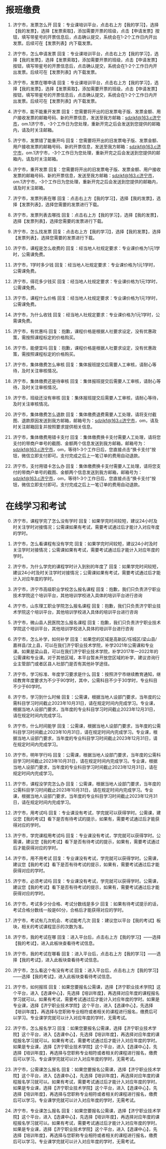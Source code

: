 # 报班缴费

1. 济宁市，发票怎么开
回复：专业课培训平台，点击右上方【我的学习】，选择【我的发票】，选择【发票索取】，添加需要开票的班级，点击【申请发票】按钮，填写带星号的开票信息后，点击确认提交，系统会在1-2个工作日内开出发票。后续可在【发票列表】内下载发票。

1. 济宁市，怎么申请发票
回复：专业课培训平台，点击右上方【我的学习】，选择【我的发票】，选择【发票索取】，添加需要开票的班级，点击【申请发票】按钮，填写带星号的开票信息后，点击确认提交，系统会在1-2个工作日内开出发票。后续可在【发票列表】内下载发票。

1. 济宁市，发票在哪申请
回复：专业课培训平台，点击右上方【我的学习】，选择【我的发票】，选择【发票索取】，添加需要开票的班级，点击【申请发票】按钮，填写带星号的开票信息后，点击确认提交，系统会在1-2个工作日内开出发票。后续可在【发票列表】内下载发票。

2. 济宁市，能不能重开发票
回复：您需要将开出的旧发票电子版、发票金额、用户接收发票的邮箱号码、新的开票信息，发送至我方邮箱：sdzjkf@163.c济宁市，om.1济宁市，-3个工作日为您处理，重新开完之后会发送到您提供的邮箱内，请及时关注邮箱。

2. 济宁市，发票错了能重开吗
回复：您需要将开出的旧发票电子版、发票金额、用户接收发票的邮箱号码、新的开票信息，发送至我方邮箱：sdzjkf@163.c济宁市，om.1济宁市，-3个工作日为您处理，重新开完之后会发送到您提供的邮箱内，请及时关注邮箱。

2. 济宁市，重开发票
回复：您需要将开出的旧发票电子版、发票金额、用户接收发票的邮箱号码、新的开票信息，发送至我方邮箱：sdzjkf@163.c济宁市，om.1济宁市，-3个工作日为您处理，重新开完之后会发送到您提供的邮箱内，请及时关注邮箱。

3. 济宁市，发票列表在哪
回复：点击右上方【我的学习】，选择【我的发票】，选择【发票列表】，选择您需要的发票进行下载。

3. 济宁市，发票列表去哪找
回复：点击右上方【我的学习】，选择【我的发票】，选择【发票列表】，选择您需要的发票进行下载。

3. 济宁市，怎么找发票
回复：点击右上方【我的学习】，选择【我的发票】，选择【发票列表】，选择您需要的发票进行下载。

4. 济宁市，课程是怎么收费的
回复：经当地人社规定要求：专业课价格为1元1学时，公需课免费。

4. 济宁市，1学时多少钱
回复：经当地人社规定要求：专业课价格为1元1学时，公需课免费。

4. 济宁市，得花多少钱买
回复：经当地人社规定要求：专业课价格为1元1学时，公需课免费。

4. 济宁市，课程什么价格
回复：经当地人社规定要求：专业课价格为1元1学时，公需课免费。

4. 济宁市，为什么收钱
回复：经当地人社规定要求：专业课价格为1元1学时，公需课免费。

5. 济宁市，有优惠吗
回复：抱歉，课程价格是根据人社要求设定，没有优惠政策，需按照课程标定的价格购买。

5. 济宁市，能便宜吗
回复：抱歉，课程价格是根据人社要求设定，没有优惠政策，需按照课程标定的价格购买。

6. 济宁市，集体缴费怎么审核
回复：集体报班提交后需要人工审核，请耐心等待，及时关注审核情况。

6. 济宁市，集体缴费还是待审核
回复：集体报班提交后需要人工审核，请耐心等待，及时关注审核情况。

6. 济宁市，班级还没有审核
回复：集体报班提交后需要人工审核，请耐心等待，及时关注审核情况。

7. 济宁市，集体缴费怎么退款
回复：集体缴费退费需要人工处理，请将支付截图、退款原因发送到我方邮箱，邮箱号为：sdzjkf@163.c济宁市，om，请及时关注邮箱回复并按照要求提供相关信息。

8. 济宁市，集体缴费用错卡支付
回复：集体缴费换卡支付需要人工处理，请将您支付的带商户单号的截图、金额两个信息发送到我方邮箱，邮箱号为：sdzjkf@163.c济宁市，om，等待1-3个工作日后，您直接点击“换卡支付”按钮，微信立即支付即可。支付完成之后上一笔订单的费用自动退款。

8. 济宁市，支付用错卡怎么办
回复：集体缴费换卡支付需要人工处理，请将您支付的带商户单号的截图、金额两个信息发送到我方邮箱，邮箱号为：sdzjkf@163.c济宁市，om，等待1-3个工作日后，您直接点击“换卡支付”按钮，微信立即支付即可。支付完成之后上一笔订单的费用自动退款。


# 在线学习和考试

0. 济宁市，课程学完了怎么没有学时
回复：如果学完时间较短，建议24小时及时关注学时对接情况；公需课如果有考试，需要考试通过后才能计入对应年度的学时。

0. 济宁市，怎么看课程有没有学完
回复：如果学完时间较短，建议24小时及时关注学时对接情况；公需课如果有考试，需要考试通过后才能计入对应年度的学时。

0. 济宁市，为什么学完的课程学时计入到别的年度了
回复：如果学完时间较短，建议24小时及时关注学时对接情况；公需课如果有考试，需要考试通过后才能计入对应年度的学时。

1. 济宁市，济宁市高级职业学校怎么报名课程
回复：抱歉，我们只负责济宁职业技术学院这个培训平台，其他培训学校进入具体的培训平台进行咨询

1. 济宁市，山东理工职业学院怎么报名课程
回复：抱歉，我们只负责济宁职业技术学院这个培训平台，其他培训学校进入具体的培训平台进行咨询

1. 济宁市，微山县人民医院怎么报名课程
回复：抱歉，我们只负责济宁职业技术学院这个培训平台，其他培训学校进入具体的培训平台进行咨询

2. 济宁市，怎么补学，如何补学
回复：如果您的区域是高新区/任城区/梁山县/嘉祥县/汶上县，可以在我们济宁职业技术学院，补学2021年公需课和专业课。如果是梁山县，可以在我们济宁职业技术学院，补学2017年—2022年的公需课和专业课。对于其他区域，本平台暂未开放您区域的补学，建议咨询行业主管部门或者区县人社部门是否有其他补学途径。

3. 济宁市，学习标准、年度学习要求是什么
回复：按照济宁市继续教育通知，继续教育年度要求为不少于90学时，其中，公需科目不少于30学时，专业科目不少于60学时。

4. 济宁市，学习到什么时候
回复：公需课，根据当地人设部门要求，当年度的公需科目学习时间截止2023年10月31日，请在规定时间内完成学习。专业课，根据当地人设部门要求，当年度的专业科目学习时间截止2023年12月31日，请在规定时间内完成学习。

4. 济宁市，什么时间能学
回复：公需课，根据当地人设部门要求，当年度的公需科目学习时间截止2023年10月31日，请在规定时间内完成学习。专业课，根据当地人设部门要求，当年度的专业科目学习时间截止2023年12月31日，请在规定时间内完成学习。

4. 济宁市，明年学行吗
回复：公需课，根据当地人设部门要求，当年度的公需科目学习时间截止2023年10月31日，请在规定时间内完成学习。专业课，根据当地人设部门要求，当年度的专业科目学习时间截止2023年12月31日，请在规定时间内完成学习。

4. 济宁市，课程没学完怎么办
回复：公需课，根据当地人设部门要求，当年度的公需科目学习时间截止2023年10月31日，请在规定时间内完成学习。专业课，根据当地人设部门要求，当年度的专业科目学习时间截止2023年12月31日，请在规定时间内完成学习。

5. 济宁市，用考试吗
回复：专业课没有考试，学完就可以获得学时。公需课，建议您【我的考试】看下是否有待考试的提示，如果有，需要考试通过后才能获得对应的学时。

5. 济宁市，学完课程用考试吗
回复：专业课没有考试，学完就可以获得学时。公需课，建议您【我的考试】看下是否有待考试的提示，如果有，需要考试通过后才能获得对应的学时。

5. 济宁市，用不用考试
回复：专业课没有考试，学完就可以获得学时。公需课，建议您【我的考试】看下是否有待考试的提示，如果有，需要考试通过后才能获得对应的学时。

5. 济宁市，必须考试吗
回复：专业课没有考试，学完就可以获得学时。公需课，建议您【我的考试】看下是否有待考试的提示，如果有，需要考试通过后才能获得对应的学时。

6. 济宁市，考试多少分合格、考试分数线是多少
回复：如果有待考试提示的话，考试合格分数线一般是60分，合格后才能获得对应的学时。

7. 济宁市，考试有几次机会、考试能考几次
回复：建议您以平台【我的考试】板块，相关的考试课程显示的次数为准。

8. 济宁市，我的考试在哪
回复：进入平台后，点击右上方【我的学习】——选择【我的考试】，进入此板块查看待考试信息。

8. 济宁市，我的考试在哪看
回复：进入平台后，点击右上方【我的学习】——选择【我的考试】，进入此板块查看待考试信息。

8. 济宁市，怎么看这个有没有考试
回复：进入平台后，点击右上方【我的学习】——选择【我的考试】，进入此板块查看待考试信息。

9. 济宁市，如何报班
回复：如果您要报名公需课，选择【济宁职业技术学院】这个平台，进入【选课中心】，先选择【培训年度】，再选择对应年度的课程报名学习就可以。如果有考试，需要考试通过后才能计入对应年度的学时。如果是专业课，选择【济宁职业技术学院】这个平台，进入【选课中心】，先选择【培训年度】，再选择与您职称专业相符或者相关的课程进行报名，缴费后可以学习。专业课学完就可以计入对应年度的学时，无需考试。

9. 济宁市，怎么报名学习
回复：如果您要报名公需课，选择【济宁职业技术学院】这个平台，进入【选课中心】，先选择【培训年度】，再选择对应年度的课程报名学习就可以。如果有考试，需要考试通过后才能计入对应年度的学时。如果是专业课，选择【济宁职业技术学院】这个平台，进入【选课中心】，先选择【培训年度】，再选择与您职称专业相符或者相关的课程进行报名，缴费后可以学习。专业课学完就可以计入对应年度的学时，无需考试。

9. 济宁市，公需课怎么报名
回复：如果您要报名公需课，选择【济宁职业技术学院】这个平台，进入【选课中心】，先选择【培训年度】，再选择对应年度的课程报名学习就可以。如果有考试，需要考试通过后才能计入对应年度的学时。如果是专业课，选择【济宁职业技术学院】这个平台，进入【选课中心】，先选择【培训年度】，再选择与您职称专业相符或者相关的课程进行报名，缴费后可以学习。专业课学完就可以计入对应年度的学时，无需考试。

9. 济宁市，专业课怎么报名
回复：如果您要报名公需课，选择【济宁职业技术学院】这个平台，进入【选课中心】，先选择【培训年度】，再选择对应年度的课程报名学习就可以。如果有考试，需要考试通过后才能计入对应年度的学时。如果是专业课，选择【济宁职业技术学院】这个平台，进入【选课中心】，先选择【培训年度】，再选择与您职称专业相符或者相关的课程进行报名，缴费后可以学习。专业课学完就可以计入对应年度的学时，无需考试。